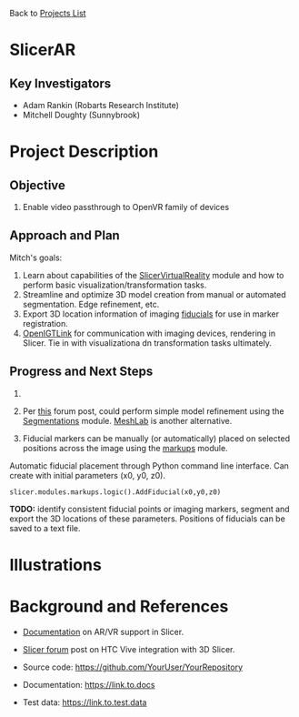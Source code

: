 Back to [Projects List](../../README.md#ProjectsList)

# SlicerAR

## Key Investigators

- Adam Rankin (Robarts Research Institute)
- Mitchell Doughty (Sunnybrook)

# Project Description

<!-- Add a short paragraph describing the project. -->

## Objective

1. Enable video passthrough to OpenVR family of devices

## Approach and Plan
Mitch's goals:
1. Learn about capabilities of the [SlicerVirtualReality](https://github.com/KitwareMedical/SlicerVirtualReality) module and how to perform basic visualization/transformation tasks.
2. Streamline and optimize 3D model creation from manual or automated segmentation. Edge refinement, etc. 
3. Export 3D location information of imaging [fiducials](https://www.slicer.org/wiki/Documentation/4.8/Modules/Markups) for use in marker registration. 
4. [OpenIGTLink](https://github.com/openigtlink/OpenIGTLink) for communication with imaging devices, rendering in Slicer. Tie in with visualizationa dn transformation tasks ultimately.

## Progress and Next Steps
1. 

2. Per [this](https://discourse.slicer.org/t/refinement-of-stl-files/243/6) forum post, could perform simple model refinement using the [Segmentations](https://www.slicer.org/wiki/Documentation/4.8/Modules/Segmentations) module. [MeshLab](http://www.meshlab.net/) is another alternative. 

3. Fiducial markers can be manually (or automatically) placed on selected positions across the image using the [markups](https://www.slicer.org/wiki/Documentation/4.8/Modules/Markups) module. 

Automatic fiducial placement through Python command line interface. Can create with initial parameters (x0, y0, z0).

```  
slicer.modules.markups.logic().AddFiducial(x0,y0,z0)
```
**TODO:** identify consistent fiducial points or imaging markers, segment and export the 3D locations of these parameters. Positions of fiducials can be saved to a text file. 

<!--Describe progress and next steps in a few bullet points as you are making progress.-->

# Illustrations

<!--Add pictures and links to videos that demonstrate what has been accomplished.-->

<!--![Description of picture](Example2.jpg)-->

<!--![Some more images](Example2.jpg)-->

# Background and References

<!--Use this space for information that may help people better understand your project, like links to papers, source code, or data.-->

- [Documentation](https://www.slicer.org/wiki/Documentation/Labs/Augmented_Reality_and_Virtual_Reality_support)  on AR/VR support in Slicer.

- [Slicer forum](https://discourse.slicer.org/t/connecting-htc-vive-with-3d-slicer/1299/2) post on HTC Vive integration with 3D Slicer.

- Source code: https://github.com/YourUser/YourRepository
- Documentation: https://link.to.docs
- Test data: https://link.to.test.data

